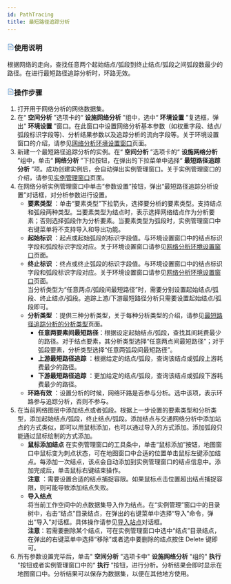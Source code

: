 ```yaml
---
id: PathTracing
title: 最短路径追踪分析
---
```

### ![](../img/read.gif)使用说明

根据网络的走向，查找任意两个起始结点/弧段到终止结点/弧段之间弧段数最少的路径。在进行最短路径追踪分析时，环路无效。

### ![](../img/read.gif)操作步骤

1. 打开用于网络分析的网络数据集。
2. 在“ **空间分析** ”选项卡的“ **设施网络分析** ”组中，选中“ **环境设置** ”复选框，弹出“ **环境设置** ”窗口。在此窗口中设置网络分析基本参数（如权重字段、结点/弧段标识字段等)、分析结果参数以及追踪分析的流向字段等。关于环境设置窗口的介绍，请参见[网络分析环境设置窗口](NetAnalystEnvironmentWIN.html)页面。
3. 新建一个最短路径追踪分析的实例。在“ **空间分析** ”选项卡的“ **设施网络分析** ”组中，单击“ **网络分析** ”下拉按钮，在弹出的下拉菜单中选择“ **最短路径追踪分析** ”项。成功创建实例后，会自动弹出实例管理窗口。关于实例管理窗口的介绍，请参见[实例管理窗口](InstanceWIN.html)页面。
4. 在网络分析实例管理窗口中单击“参数设置”按钮，弹出“最短路径追踪分析设置”对话框，对分析参数进行设置。
   * **要素类型** ：单击“要素类型”下拉箭头，选择要分析的要素类型。支持结点和弧段两种类型。当要素类型为结点时，表示选择网络结点作为分析要素；否则选择弧段作为分析要素。当要素类型为弧段时，实例管理窗口中右键菜单将不支持导入和导出功能。
   * **起始标识** ：起点或起始弧段的标识字段值。与环境设置窗口中的结点标识字段和弧段标识字段对应。关于环境设置窗口请参见[网络分析环境设置窗口](NetAnalystEnvironmentWIN.html)页面。
   * **终止标识** ：终点或终止弧段的标识字段值。与环境设置窗口中的结点标识字段和弧段标识字段对应。关于环境设置窗口请参见[网络分析环境设置窗口](NetAnalystEnvironmentWIN.html)页面。  
当分析类型为“任意两点/弧段间最短路径”时，需要分别设置起始结点/弧段、终止结点/弧段。追踪上游/下游最短路径分析只需要设置起始结点/弧段即可。  
   * **分析类型** ：提供三种分析类型，关于每种分析类型的介绍，请参见[最短路径追踪分析的分析类型](PathTracingType.html)页面。
      - **任意两要素间最短路径**：根据设定起始结点/弧段，查找其间耗费最少的路径。对于结点要素，其分析类型选择“任意两点间最短路径”；对于弧段要素，分析类型选择“任意两弧段间最短路径”。
      - **上游最短路径追踪** ：根据给定的结点/弧段，查询该结点或弧段上游耗费最少的路径。
      - **下游最短路径追踪** ：更加给定的结点/弧段，查询该结点或弧段下游耗费最少的路径。
   * **环路有效** ：设置分析的时候，网络环路是否参与分析。选中该项，表示环路参与追踪分析，否则不参与。
5. 在当前网络图层中添加结点或者弧段。根据上一步设置的要素类型和分析类型，添加起始结点/弧段，终止结点/弧段。添加结点与交通网络分析中添加站点的方式类似，即可以用鼠标添加，也可以通过导入的方式添加。添加弧段只能通过鼠标绘制的方式添加。 
   * **鼠标添加结点**
在实例管理窗口的工具条中，单击“鼠标添加”按钮，地图窗口中鼠标变为刺点状态，可在地图窗口中合适的位置单击鼠标左键添加结点。每添加一次结点，该点会自动添加到实例管理窗口的结点信息中。添加完成后，单击鼠标右键结束操作。  
**注意** ：需要设置合适的结点捕捉容限。如果鼠标点击位置超出结点捕捉容限，则可能导致添加结点失败。
   * **导入结点**  
将当前工作空间中的点数据集导入作为结点。在“实例管理”窗口中的目录树中，右击“结点”目录结点，在弹出的右键菜单中选择“导入”命令，弹出“导入”对话框。具体操作请参见[导入站点](ImportLocations.html)对话框。  
**注意**：若需要删除某个结点，可在实例管理窗口中选中“结点”目录结点，在弹出的右键菜单中选择“移除”或者选中要删除的结点按住 Delete 键即可。
1. 所有参数设置完毕后，单击" **空间分析** "选项卡中" **设施网络分析** "组的" **执行** "按钮或者实例管理窗口中的“ **执行** ”按钮，进行分析。分析结果会即时显示在地图窗口中。分析结果可以保存为数据集，以便在其他地方使用。